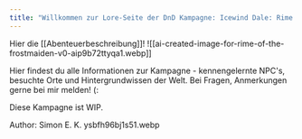 ```yaml
---
title: "Willkommen zur Lore-Seite der DnD Kampagne: Icewind Dale: Rime of the Frostmaiden!"
---
```

Hier die [[Abenteuerbeschreibung]]!
![[ai-created-image-for-rime-of-the-frostmaiden-v0-aip9b72ttyqa1.webp]]

Hier findest du alle Informationen zur Kampagne - kennengelernte NPC's, besuchte Orte und Hintergrundwissen der Welt. Bei Fragen, Anmerkungen gerne bei mir melden! (:

Diese Kampagne ist WIP.

Author: Simon E. K.
ysbfh96bj1s51.webp

<html>
<div id="map" style="width: 100%; height: 300px;"></div> <script src="https://unpkg.com/leaflet@1.7.1/dist/leaflet.js"></script> <link href="https://unpkg.com/leaflet@1.7.1/dist/leaflet.css" rel="stylesheet"/>  <script>   var map = L.map('map', {     crs: L.CRS.Simple,     minZoom: -2,     maxZoom: 7,   });    var bounds = [[0, 0], [1000, 2500]];   var image = L.imageOverlay('ysbfh96bj1s51.webp', bounds).addTo(map); map.on('load', function() {     map.invalidateSize();   });    map.fitBounds(bounds); </script>
</html>




























